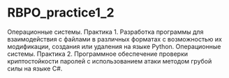 # RBPO_practice1_2
Операционные системы. Практика 1. Разработка программы для взаимодействия с файлами в различных форматах с возможностью их модификации, создания или удаления на языке Python.
Операционные системы. Практика 2. Программное обеспечение проверки криптостойкости паролей с использованием атаки методом грубой силы на языке C#.
